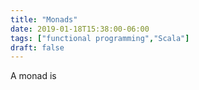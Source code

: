 ```yaml
---
title: "Monads"
date: 2019-01-18T15:38:00-06:00
tags: ["functional programming","Scala"]
draft: false
---
```

A monad is
